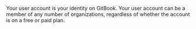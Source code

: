Your user account is your identity on GitBook. Your user account can be a member of any number of organizations, regardless of whether the account is on a free or paid plan.
